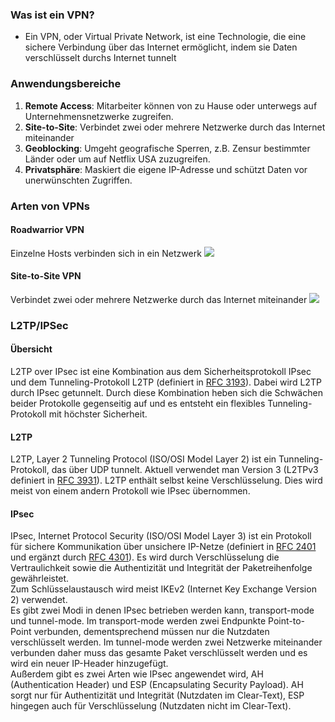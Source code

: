 ### Was ist ein VPN?
- Ein VPN, oder Virtual Private Network, ist eine Technologie, die eine sichere Verbindung über das Internet ermöglicht, indem sie Daten verschlüsselt durchs Internet tunnelt

### Anwendungsbereiche
1. **Remote Access**: Mitarbeiter können von zu Hause oder unterwegs auf Unternehmensnetzwerke zugreifen.
2. **Site-to-Site**: Verbindet zwei oder mehrere Netzwerke durch das Internet miteinander
3. **Geoblocking**: Umgeht geografische Sperren, z.B. Zensur bestimmter Länder oder um auf Netflix USA zuzugreifen.
4. **Privatsphäre**: Maskiert die eigene IP-Adresse und schützt Daten vor unerwünschten Zugriffen.

### Arten von VPNs
#### Roadwarrior VPN
Einzelne Hosts verbinden sich in ein Netzwerk
![](roadwarrior.drawio.png)
#### Site-to-Site VPN
Verbindet zwei oder mehrere Netzwerke durch das Internet miteinander
![](site2site.drawio.png)

### L2TP/IPSec
#### Übersicht
L2TP over IPsec ist eine Kombination aus dem Sicherheitsprotokoll IPsec und dem Tunneling-Protokoll L2TP (definiert in [RFC 3193](https://datatracker.ietf.org/doc/html/rfc3193)). Dabei wird L2TP durch IPsec getunnelt. Durch diese Kombination heben sich die Schwächen beider Protokolle gegenseitig auf und es entsteht ein flexibles Tunneling-Protokoll mit höchster Sicherheit.
#### L2TP
L2TP, Layer 2 Tunneling Protocol (ISO/OSI Model Layer 2) ist ein Tunneling-Protokoll, das über UDP tunnelt. Aktuell verwendet man Version 3 (L2TPv3 definiert in [RFC 3931](https://datatracker.ietf.org/doc/html/rfc3931)). L2TP enthält selbst keine Verschlüsselung. Dies wird meist von einem andern Protokoll wie IPsec übernommen.
#### IPsec
IPsec, Internet Protocol Security (ISO/OSI Model Layer 3) ist ein Protokoll für sichere Kommunikation über unsichere IP-Netze (definiert in [RFC 2401](https://datatracker.ietf.org/doc/html/rfc2401#section-1) und ergänzt durch [RFC 4301](https://datatracker.ietf.org/doc/html/rfc4301)). Es wird durch Verschlüsselung die Vertraulichkeit sowie die Authentizität und Integrität der Paketreihenfolge gewährleistet.  
Zum Schlüsselaustausch wird meist IKEv2 (Internet Key Exchange Version 2) verwendet.  
Es gibt zwei Modi in denen IPsec betrieben werden kann, transport-mode und tunnel-mode. Im transport-mode werden zwei Endpunkte Point-to-Point verbunden, dementsprechend müssen nur die Nutzdaten verschlüsselt werden. Im tunnel-mode werden zwei Netzwerke miteinander verbunden daher muss das gesamte Paket verschlüsselt werden und es wird ein neuer IP-Header hinzugefügt.  
Außerdem gibt es zwei Arten wie IPsec angewendet wird, AH (Authentication Header) und ESP (Encapsulating Security Payload). AH sorgt nur für Authentizität und Integrität (Nutzdaten im Clear-Text), ESP hingegen auch für Verschlüsselung (Nutzdaten nicht im Clear-Text).

